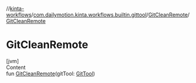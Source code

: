 //[kinta-workflows](../../../index.md)/[com.dailymotion.kinta.workflows.builtin.gittool](../index.md)/[GitCleanRemote](index.md)/[GitCleanRemote](-git-clean-remote.md)



# GitCleanRemote  
[jvm]  
Content  
fun [GitCleanRemote](-git-clean-remote.md)(gitTool: [GitTool](../../../../kinta-cli/com.dailymotion.kinta/-git-tool/index.md))  



